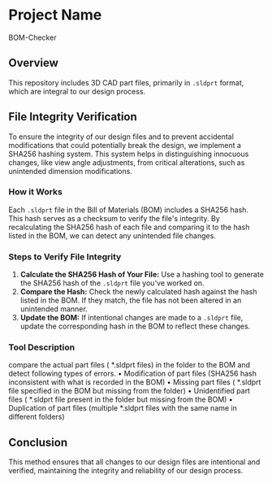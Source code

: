 # Project Name
BOM-Checker
## Overview
This repository includes 3D CAD part files, primarily in `.sldprt` format, which are integral to our design process.

## File Integrity Verification
To ensure the integrity of our design files and to prevent accidental modifications that could potentially break the design, we implement a SHA256 hashing system. This system helps in distinguishing innocuous changes, like view angle adjustments, from critical alterations, such as unintended dimension modifications.

### How it Works
Each `.sldprt` file in the Bill of Materials (BOM) includes a SHA256 hash. This hash serves as a checksum to verify the file's integrity. By recalculating the SHA256 hash of each file and comparing it to the hash listed in the BOM, we can detect any unintended file changes.

### Steps to Verify File Integrity
1. **Calculate the SHA256 Hash of Your File:** Use a hashing tool to generate the SHA256 hash of the `.sldprt` file you've worked on.
2. **Compare the Hash:** Check the newly calculated hash against the hash listed in the BOM. If they match, the file has not been altered in an unintended manner.
3. **Update the BOM:** If intentional changes are made to a `.sldprt` file, update the corresponding hash in the BOM to reflect these changes.

### Tool Description 
compare the actual part files ( *.sldprt files) in the folder to the BOM and detect following types of errors.
• Modification of part files (SHA256 hash inconsistent with what is recorded in the BOM)
• Missing part files ( *.sldprt file specified in the BOM but missing from the 
folder)
• Unidentified part files ( *.sldprt file present in the folder but missing from the BOM)
• Duplication of part files (multiple *.sldprt files with the same name in different 
folders)

## Conclusion
This method ensures that all changes to our design files are intentional and verified, maintaining the integrity and reliability of our design process.
